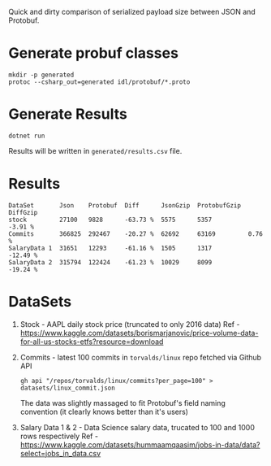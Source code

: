 Quick and dirty comparison of serialized payload size between JSON and Protobuf.

# Generate probuf classes

```
mkdir -p generated
protoc --csharp_out=generated idl/protobuf/*.proto
```

# Generate Results

```
dotnet run
```

Results will be written in `generated/results.csv` file.

# Results

```
DataSet       Json    Protobuf  Diff      JsonGzip  ProtobufGzip  DiffGzip
stock         27100   9828      -63.73 %  5575      5357          -3.91 %
Commits       366825  292467    -20.27 %  62692     63169         0.76 %
SalaryData 1  31651   12293     -61.16 %  1505      1317          -12.49 %
SalaryData 2  315794  122424    -61.23 %  10029     8099          -19.24 %

```


# DataSets

1. Stock - AAPL daily stock price (truncated to only 2016 data)
   Ref - https://www.kaggle.com/datasets/borismarjanovic/price-volume-data-for-all-us-stocks-etfs?resource=download

2. Commits - latest 100 commits in `torvalds/linux` repo fetched via Github API
   ```
   gh api "/repos/torvalds/linux/commits?per_page=100" > datasets/linux_commit.json
   ```
   The data was slightly massaged to fit Protobuf's field naming convention (it clearly knows better than it's users)

3. Salary Data 1 & 2 - Data Science salary data, trucated to 100 and 1000 rows respectively
   Ref - https://www.kaggle.com/datasets/hummaamqaasim/jobs-in-data/data?select=jobs_in_data.csv